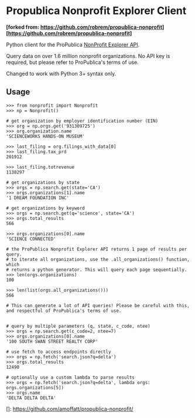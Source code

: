 # Propublica Nonprofit Explorer Client
**[forked from: https://github.com/robrem/propublica-nonprofit][https://github.com/robrem/propublica-nonprofit]**


Python client for the ProPublica [NonProfit Explorer API](https://www.propublica.org/datastore/api/nonprofit-explorer-api "ProPublica Nonprofit Explorer API docs").

Query data on over 1.6 million nonprofit organizations. No API key is required, but please refer to ProPublica's terms of use.

Changed to work with Python 3+ syntax only.

## Usage
```
>>> from nonprofit import Nonprofit
>>> np = Nonprofit()

# get organization by employer identification number (EIN)
>>> org = np.orgs.get('931309725')
>>> org.organization.name
'SCIENCEWORKS HANDS-ON MUSEUM'

>>> last_filing = org.filings_with_data[0]
>>> last_filing.tax_prd
201912

>>> last_filing.totrevenue
1138297

# get organizations by state
>>> orgs = np.search.get(state='CA')
>>> orgs.organizations[1].name
'1 DREAM FOUNDATION INC'

# get organizations by keyword
>>> orgs = np.search.get(q='science', state='CA')
>>> orgs.total_results
566

>>> orgs.organizations[0].name
'SCIENCE CONNECTED'

# the ProPublica Nonprofit Explorer API returns 1 page of results per query.
# to iterate all organizations, use the .all_organizations() function, which
# returns a python generator. This will query each page sequentially.
>>> len(orgs.organizations)
100

>>> len(list(orgs.all_organizations()))
566

# This can generate a lot of API queries! Please be careful with this, and respectful of ProPublica's terms of use.


# query by multiple parameters (q, state, c_code, ntee)
>>> orgs = np.search.get(c_code=2, ntee=7)
>>> orgs.organizations[0].name
'100 SOUTH SWAN STREET REALTY CORP'

# use fetch to access endpoints directly
>>> orgs = np.fetch('search.json?q=delta')
>>> orgs.total_results
12490

# optionally use a custom lambda to parse results
>>> orgs = np.fetch('search.json?q=delta', lambda orgs: orgs.organizations[5])
>>> orgs.name
'DELTA DELTA DELTA'

```


[]: https://github.com/amoffatt/propublica-nonprofit/
